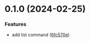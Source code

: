 # 0.1.0 (2024-02-25)


### Features

* add list command ([6fc570e](https://github.com/cristiand391/oclif-plugin-cmd-alias/commit/6fc570e03f5635470b186d2125bebb4a8cb87834))




